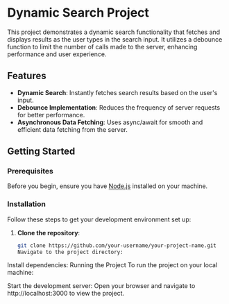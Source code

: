 # Dynamic Search Project

This project demonstrates a dynamic search functionality that fetches and displays results as the user types in the search input. It utilizes a debounce function to limit the number of calls made to the server, enhancing performance and user experience.

## Features

- **Dynamic Search**: Instantly fetches search results based on the user's input.
- **Debounce Implementation**: Reduces the frequency of server requests for better performance.
- **Asynchronous Data Fetching**: Uses async/await for smooth and efficient data fetching from the server.

## Getting Started

### Prerequisites

Before you begin, ensure you have [Node.js](https://nodejs.org/) installed on your machine.

### Installation

Follow these steps to get your development environment set up:

1. **Clone the repository**:
   ```bash
   git clone https://github.com/your-username/your-project-name.git
   Navigate to the project directory:
Install dependencies:
Running the Project
To run the project on your local machine:

Start the development server:
Open your browser and navigate to http://localhost:3000 to view the project.
